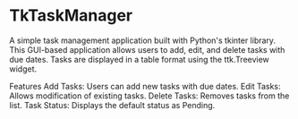 # TkTaskManager
A simple task management application built with Python's tkinter library. This GUI-based application allows users to add, edit, and delete tasks with due dates. Tasks are displayed in a table format using the ttk.Treeview widget.

Features
Add Tasks: Users can add new tasks with due dates.
Edit Tasks: Allows modification of existing tasks.
Delete Tasks: Removes tasks from the list.
Task Status: Displays the default status as Pending.
